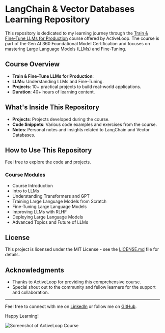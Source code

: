 # LangChain & Vector Databases Learning Repository

This repository is dedicated to my learning journey through the [Train & Fine-Tune LLMs for Production](https://learn.activeloop.ai/courses/llms) course offered by ActiveLoop. The course is part of the Gen AI 360 Foundational Model Certification and focuses on mastering Large Language Models (LLMs) and Fine-Tuning.

## Course Overview

- **Train & Fine-Tune LLMs for Production**:
- **LLMs**: Understanding LLMs and Fine-Tuning.
- **Projects**: 10+ practical projects to build real-world applications.
- **Duration**: 40+ hours of learning content.

## What's Inside This Repository

- **Projects**: Projects developed during the course.
- **Code Snippets**: Various code examples and exercises from the course.
- **Notes**: Personal notes and insights related to LangChain and Vector Databases.

## How to Use This Repository

Feel free to explore the code and projects.

### Course Modules

- Course Introduction
- Intro to LLMs
- Understanding Transformers and GPT
- Training Large Language Models from Scratch
- Fine-Tuning Large Language Models
- Improving LLMs with RLHF
- Deploying Large Language Models
- Advanced Topics and Future of LLMs

## License

This project is licensed under the MIT License - see the [LICENSE.md](LICENSE.md) file for details.

## Acknowledgments

- Thanks to ActiveLoop for providing this comprehensive course.
- Special shout out to the community and fellow learners for the support and collaboration.

---

Feel free to connect with me on [LinkedIn](https://www.linkedin.com/in/john-leskas/) or follow me on [GitHub](https://github.com/jin0x).

Happy Learning!

![Screenshot of ActiveLoop Course](course.png)
